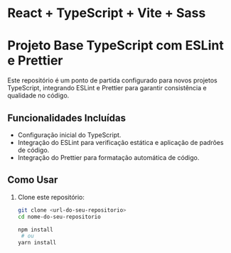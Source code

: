 # React + TypeScript + Vite + Sass

# Projeto Base TypeScript com ESLint e Prettier

Este repositório é um ponto de partida configurado para novos projetos TypeScript, integrando ESLint e Prettier para garantir consistência e qualidade no código.

## Funcionalidades Incluídas

- Configuração inicial do TypeScript.
- Integração do ESLint para verificação estática e aplicação de padrões de código.
- Integração do Prettier para formatação automática de código.

## Como Usar

1. Clone este repositório:

   ```bash
   git clone <url-do-seu-repositorio>
   cd nome-do-seu-repositorio

   npm install
    # ou
   yarn install
   ```
